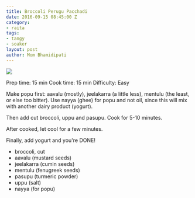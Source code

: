 ```yaml
---
title: Broccoli Perugu Pacchadi
date: 2016-09-15 08:45:00 Z
category:
- raita
tags:
- tangy
- soaker
layout: post
author: Mom Bhamidipati
---
```


<img src="png/0c20b2f3b11ee671e6312284940237c3.png" />

Prep time: 15 min
Cook time: 15 min
Difficulty: Easy

Make popu first: aavalu (mostly), jeelakarra (a little less), mentulu (the least, or else too bitter). Use nayya (ghee) for popu and not oil, since this will mix with another dairy product (yogurt).

Then add cut broccoli, uppu and pasupu. Cook for 5-10 minutes.

After cooked, let cool for a few minutes.

Finally, add yogurt and you're DONE!

<ul>
    <li>broccoli, cut</li>
    <li>aavalu (mustard seeds)</li>
    <li>jeelakarra (cumin seeds)</li>
    <li>mentulu (fenugreek seeds)</li>
    <li>pasupu (turmeric powder)</li>
    <li>uppu (salt)</li>
    <li>nayya (for popu)</li>
</ul>